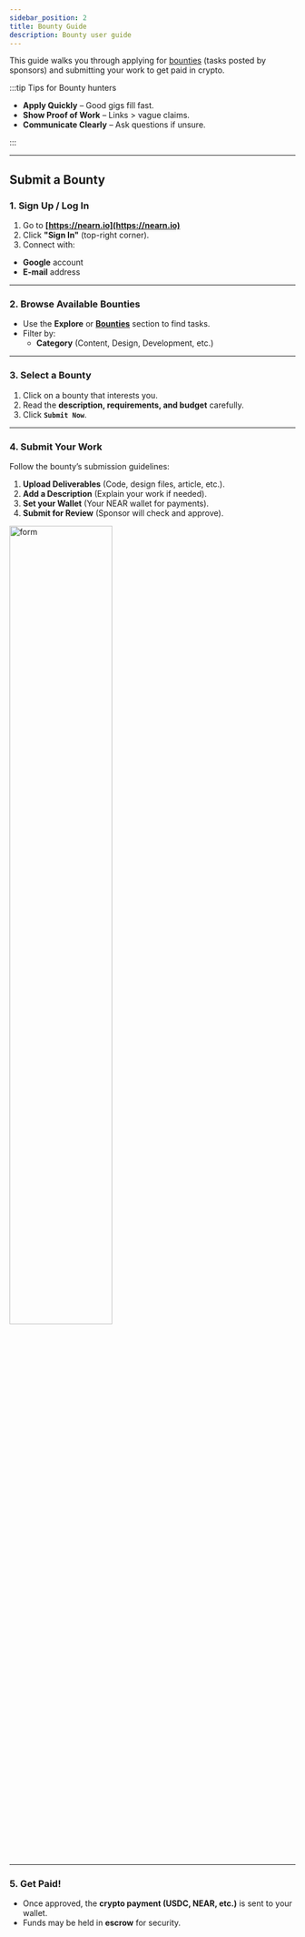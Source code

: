 ```yaml
---
sidebar_position: 2
title: Bounty Guide
description: Bounty user guide
---
```


This guide walks you through applying for [bounties](../opportunities.md#bounties) (tasks posted by sponsors) and submitting your work to get paid in crypto.

:::tip Tips for Bounty hunters

- **Apply Quickly** – Good gigs fill fast.
- **Show Proof of Work** – Links > vague claims.
- **Communicate Clearly** – Ask questions if unsure.

:::

---

## Submit a Bounty

### 1. Sign Up / Log In
1. Go to **[https://nearn.io](https://nearn.io)**
2. Click **"Sign In"** (top-right corner).
3. Connect with:
  - **Google** account
  - **E-mail** address

---

### 2. Browse Available Bounties

- Use the **Explore** or [**Bounties**](https://nearn.io/bounties/) section to find tasks.
- Filter by:
  - **Category** (Content, Design, Development, etc.)

---

### 3. Select a Bounty

1. Click on a bounty that interests you.
2. Read the **description, requirements, and budget** carefully.
3. Click **`Submit Now`**.

---

### 4. Submit Your Work

Follow the bounty’s submission guidelines:
1. **Upload Deliverables** (Code, design files, article, etc.).
2. **Add a Description** (Explain your work if needed).
3. **Set your Wallet** (Your NEAR wallet for payments).
3. **Submit for Review** (Sponsor will check and approve).

<div class="screenshot">
<img alt="form" src="/img/talent/bounty.png" width="60%" />
</div>

---

### 5. Get Paid!

- Once approved, the **crypto payment (USDC, NEAR, etc.)** is sent to your wallet.
- Funds may be held in **escrow** for security.
